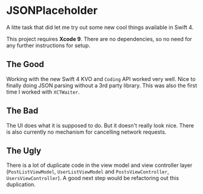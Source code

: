 # JSONPlaceholder

A litte task that did let me try out some new cool things available in Swift 4.

This project requires **Xcode 9**. There are no dependencies, so no need for any further instructions for setup.


## The Good

 Working with the new Swift 4 KVO and `Coding` API worked very well. Nice to finally doing JSON parsing without a 3rd party library.
 This was also the first time I worked with `XCTWaiter`.

## The Bad

The UI does what it is supposed to do. But it doesn't really look nice. There is also currently no mechanism for cancelling network requests.

## The Ugly

There is a lot of duplicate code in the view model and view controller layer (`PostListViewModel`, `UserListViewModel` and `PostsViewController`, `UsersViewController`). A good next step would be refactoring out this duplication.
